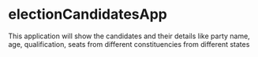 # electionCandidatesApp
This application will show the candidates and their details like party name, age, qualification, seats from different constituencies from different states
